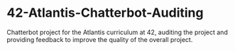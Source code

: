 # 42-Atlantis-Chatterbot-Auditing
Chatterbot project for the Atlantis curriculum at 42, auditing the project and providing feedback to improve the quality of the overall project. 
